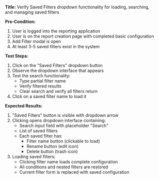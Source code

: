 **Title:** Verify Saved Filters dropdown functionality for loading, searching, and managing saved filters

**Pre-Condition:**
1. User is logged into the reporting application
2. User is on the report creation page with completed basic configuration
3. Add Filter modal is open
4. At least 3-5 saved filters exist in the system

**Test Steps:**
1. Click on the "Saved Filters" dropdown button
2. Observe the dropdown interface that appears
3. Test the search functionality:
   - Type partial filter name
   - Verify filtered results
   - Clear search and verify all filters return
4. Click on a saved filter name to load it

**Expected Results:**
1. "Saved Filters" button is visible with dropdown arrow
2. Clicking opens dropdown interface containing:
   - Search input field with placeholder "Search"
   - List of saved filters
   - Each saved filter has:
     - Filter name button (clickable to load)
     - Rename button (edit icon)
     - Delete button (trash icon)
3. Loading saved filters:
   - Clicking filter name loads complete configuration
   - All conditions and nested filters are restored
   - Current filter form is replaced with saved configuration